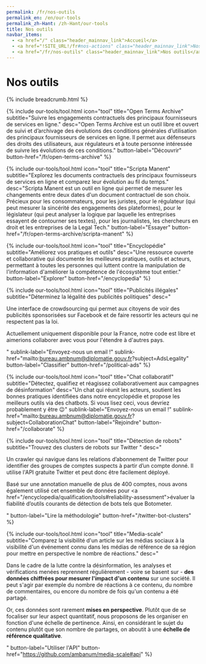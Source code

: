 ```yaml
---
permalink: /fr/nos-outils
permalink_en: /en/our-tools
permalink_zh-Hant: /zh-Hant/our-tools
title: Nos outils
navbar_items:
  - <a href="/" class="header_mainnav_link">Accueil</a>
  - <a href="!SITE_URL!/fr#nos-actions" class="header_mainnav_link">Nos actions</a>
  - <a href="/fr/nos-outils" class="header_mainnav_link">Nos outils</a>
---
```


# Nos outils

{% include breadcrumb.html %}

{% include our-tools/tool.html
icon="tool"
title="Open Terms Archive"
subtitle="Suivre les engagements contractuels des principaux fournisseurs de services en ligne."
desc="Open Terms Archive est un outil libre et ouvert de suivi et d’archivage des évolutions des conditions générales d’utilisation des principaux fournisseurs de services en ligne. Il permet aux défenseurs des droits des utilisateurs, aux régulateurs et à toute personne intéressée de suivre les évolutions de ces conditions."
button-label="Découvrir"
button-href="/fr/open-terms-archive" %}

{% include our-tools/tool.html
icon="tool"
title="Scripta Manent"
subtitle="Explorez les documents contractuels des principaux fournisseurs de services en ligne et comparez leur évolution au fil du temps."
desc="Scripta Manent est un outil en ligne qui permet de mesurer les changements entre deux dates d'un document contractuel de son choix. Précieux pour les consommateurs, pour les juristes, pour le régulateur (qui peut mesurer la sincérité des engagements des plateformes), pour le législateur (qui peut analyser la logique par laquelle les entreprises essayent de contourner ses textes), pour les journalistes, les chercheurs en droit et les entreprises de la Legal Tech."
button-label="Essayer"
button-href="/fr/open-terms-archive/scripta-manent" %}

{% include our-tools/tool.html
icon="tool"
title="Encyclopédie"
subtitle="Améliorez vos pratiques et outils"
desc="Une ressource ouverte et collaborative qui documente les meilleures pratiques, outils et acteurs, permettant à toutes les personnes qui luttent contre la manipulation de l'information d'améliorer la compétence de l'écosystème tout entier."
button-label="Explorer"
button-href="/encyclopedia" %}

{% include our-tools/tool.html
icon="tool"
title="Publicités illégales"
subtitle="Déterminez la légalité des publicités politiques"
desc="<p>Une interface de crowdsourcing qui permet aux citoyens de voir des publicités sponsorisées sur Facebook et de faire ressortir les acteurs qui ne respectent pas la loi.</p><p>Actuellement uniquement disponible pour la France, notre code est libre et aimerions collaborer avec vous pour l'étendre à d'autres pays.</p>"
sublink-label="Envoyez-nous un email !"
sublink-href="mailto:bureau.ambnum@diplomatie.gouv.fr?subject=AdsLegality"
button-label="Classifier"
button-href="/political-ads" %}

{% include our-tools/tool.html
icon="tool"
title="Chat collaboratif"
subtitle="Détectez, qualifiez et réagissez collaborativement aux campagnes de désinformation"
desc="Un chat qui réunit les acteurs, soutient les bonnes pratiques identifiées dans notre encyclopédie et propose les meilleurs outils via des chatbots. Si vous lisez ceci, vous devriez probablement y être 😉"
sublink-label="Envoyez-nous un email !"
sublink-href="mailto:bureau.ambnum@diplomatie.gouv.fr?subject=CollaborationChat"
button-label="Rejoindre"
button-href="/collaborate" %}

{% include our-tools/tool.html
icon="tool"
title="Détection de robots"
subtitle="Trouvez des clusters de robots sur Twitter "
desc="<p>Un crawler qui navigue dans les relations d’abonnement de Twitter pour identifier des groupes de comptes suspects à partir d’un compte donné. Il utilise l'API gratuite Twitter et peut donc être facilement déployé. </p><p>Basé sur une annotation manuelle de plus de 400&nbsp;comptes, nous avons également utilisé cet ensemble de données pour <a href=\"/encyclopedia/qualification/tools#reliability-assessment\">évaluer la fiabilité</a> d’outils courants de détection de bots tels que Botometer.</p>"
button-label="Lire la méthodologie"
button-href="/twitter-bot-clusters" %}

{% include our-tools/tool.html
icon="tool"
title="Media-scale"
subtitle="Comparez la visibilité d'un article sur les médias sociaux à la visibilité d'un événement connu dans les médias de référence de sa région pour mettre en perspective le nombre de réactions."
desc="<p>Dans le cadre de la lutte contre la désinformation, les analyses et vérifications menées reprennent régulièrement - voire se basent sur - <strong>des données chiffrées pour mesurer l'impact d'un contenu</strong> sur une société. Il peut s'agir par exemple du nombre de réactions à ce contenu, du nombre de commentaires, ou encore du nombre de fois qu'un contenu a été partagé.</p><p>Or, ces données sont rarement <strong>mises en perspective</strong>. Plutôt que de se focaliser sur leur aspect quantitatif, nous proposons de les organiser en fonction d'une échelle de pertinence. Ainsi, en considérant le sujet du contenu plutôt que son nombre de partages, on aboutit à une <strong>échelle de référence qualitative</strong>.</p>"
button-label="Utiliser l'API"
button-href="https://github.com/ambanum/media-scale#api" %}
